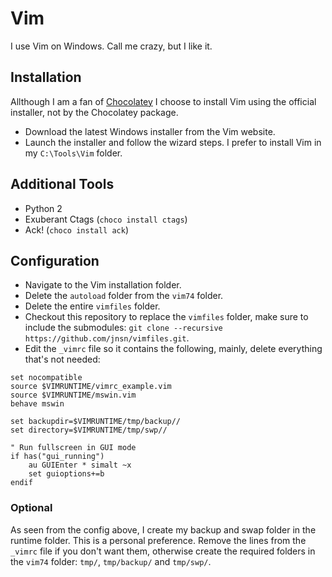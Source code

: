 # Vim

I use Vim on Windows. Call me crazy, but I like it.

## Installation

Allthough I am a fan of [Chocolatey](https://chocolatey.org/) I choose to install Vim using the official installer, not by the Chocolatey package.

* Download the latest Windows installer from the Vim website.
* Launch the installer and follow the wizard steps. I prefer to install Vim in my `C:\Tools\Vim` folder.

## Additional Tools

* Python 2
* Exuberant Ctags (`choco install ctags`)
* Ack! (`choco install ack`)

## Configuration

* Navigate to the Vim installation folder.
* Delete the `autoload` folder from the `vim74` folder.
* Delete the entire `vimfiles` folder.
* Checkout this repository to replace the `vimfiles` folder, make sure to include the submodules: `git clone --recursive https://github.com/jnsn/vimfiles.git`.
* Edit the `_vimrc` file so it contains the following, mainly, delete everything that's not needed:

```
set nocompatible
source $VIMRUNTIME/vimrc_example.vim
source $VIMRUNTIME/mswin.vim
behave mswin

set backupdir=$VIMRUNTIME/tmp/backup//
set directory=$VIMRUNTIME/tmp/swp//

" Run fullscreen in GUI mode
if has("gui_running")
    au GUIEnter * simalt ~x
	set guioptions+=b
endif

```

### Optional

As seen from the config above, I create my backup and swap folder in the runtime folder. This is a personal preference. Remove the lines from the `_vimrc` file if you don't want them, otherwise create the required folders in the `vim74` folder: `tmp/`, `tmp/backup/` and `tmp/swp/`.
